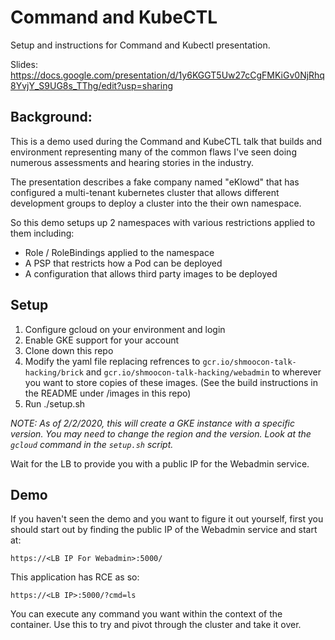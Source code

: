 # Command and KubeCTL
Setup and instructions for Command and Kubectl presentation. 

Slides: https://docs.google.com/presentation/d/1y6KGGT5Uw27cCgFMKiGv0NjRhq8YvjY_S9UG8s_TThg/edit?usp=sharing

## Background: 

This is a demo used during the Command and KubeCTL talk that builds and
environment representing many of the common flaws I've seen doing numerous
assessments and hearing stories in the industry. 

The presentation describes a fake company named "eKlowd" that has configured a
multi-tenant kubernetes cluster that allows different development groups to
deploy a cluster into the their own namespace. 

So this demo setups up 2 namespaces with various restrictions applied to them
including:

* Role / RoleBindings applied to the namespace
* A PSP that restricts how a Pod can be deployed
* A configuration that allows third party images to be deployed

## Setup
1. Configure gcloud on your environment and login
1. Enable GKE support for your account
1. Clone down this repo
1. Modify the yaml file replacing refrences to
   `gcr.io/shmoocon-talk-hacking/brick` and
   `gcr.io/shmoocon-talk-hacking/webadmin` to wherever you want to store copies
   of these images. (See the build instructions in the README under /images in
   this repo)
1. Run ./setup.sh 

*NOTE: As of 2/2/2020, this will create a GKE instance with a specific version.
You may need to change the region and the version. Look at the `gcloud` command
in the `setup.sh` script.*

Wait for the LB to provide you with a public IP for the Webadmin service. 

## Demo

If you haven't seen the demo and you want to figure it out yourself, first you
should start out by finding the public IP of the Webadmin service and start at: 

~~~
https://<LB IP For Webadmin>:5000/
~~~

This application has RCE as so:

~~~
https://<LB IP>:5000/?cmd=ls
~~~

You can execute any command you want within the context of the container. Use
this to try and pivot through the cluster and take it over. 
